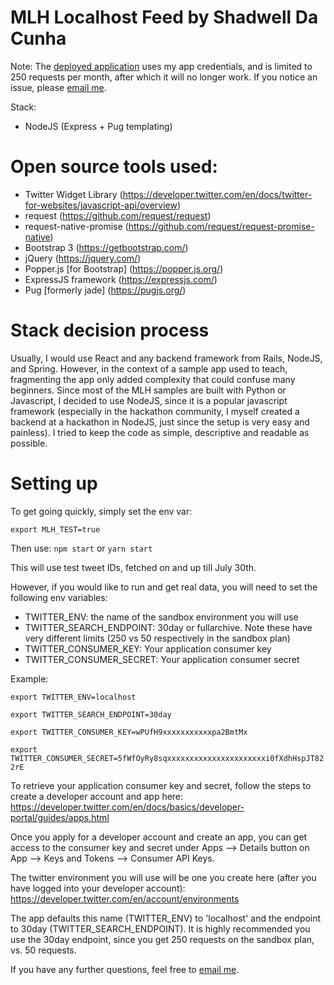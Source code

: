 # MLH Localhost Feed by Shadwell Da Cunha

Note: The [deployed application](https://mlh-localhost-feed.herokuapp.com) uses my app credentials, and is limited
to 250 requests per month, after which it will no longer work. If you notice an issue, please [email me](emailto:contact@sdacunha.com).


Stack:
- NodeJS (Express + Pug templating)

# Open source tools used:
- Twitter Widget Library (https://developer.twitter.com/en/docs/twitter-for-websites/javascript-api/overview)
- request (https://github.com/request/request)
- request-native-promise (https://github.com/request/request-promise-native)
- Bootstrap 3 (https://getbootstrap.com/)
- jQuery (https://jquery.com/)
- Popper.js [for Bootstrap] (https://popper.js.org/)
- ExpressJS framework (https://expressjs.com/)
- Pug [formerly jade] (https://pugjs.org/)

# Stack decision process
Usually, I would use React and any backend framework from Rails, NodeJS, and Spring. However, in the context of a 
sample app used to teach, fragmenting the app only added complexity that could confuse many beginners. 
Since most of the MLH samples are built with Python or Javascript, I decided to use NodeJS, since it is a popular javascript framework (especially in the hackathon community, I myself created a backend at a hackathon in NodeJS, just since the setup is 
very easy and painless). I tried to keep the code as simple, descriptive and readable as possible.

# Setting up
To get going quickly, simply set the env var:

``export MLH_TEST=true``

Then use:
``npm start`` or ``yarn start``

This will use test tweet IDs, fetched on and up till July 30th.

However, if you would like to run and get real data, you will need to set the following env variables:
- TWITTER_ENV: the name of the sandbox environment you will use
- TWITTER_SEARCH_ENDPOINT: 30day or fullarchive. Note these have very different limits (250 vs 50 respectively in the sandbox plan)
- TWITTER_CONSUMER_KEY: Your application consumer key
- TWITTER_CONSUMER_SECRET: Your application consumer secret

Example:

``export TWITTER_ENV=localhost``

``export TWITTER_SEARCH_ENDPOINT=30day``

``export TWITTER_CONSUMER_KEY=wPUfH9xxxxxxxxxxxpa2BmtMx``

``export TWITTER_CONSUMER_SECRET=5fWfOyRy8sqxxxxxxxxxxxxxxxxxxxxxxi0fXdhHspJT822rE``

To retrieve your application consumer key and secret, follow the steps to create a developer account and app here:
https://developer.twitter.com/en/docs/basics/developer-portal/guides/apps.html

Once you apply for a developer account and create an app, you can get access to the consumer key and secret under Apps -->
Details button on App --> Keys and Tokens --> Consumer API Keys.

The twitter environment you will use will be one you create here (after you have logged into your developer account):
https://developer.twitter.com/en/account/environments 

The app defaults this name (TWITTER_ENV) to 'localhost' and the endpoint to 30day (TWITTER_SEARCH_ENDPOINT). It is highly recommended
you use the 30day endpoint, since you get 250 requests on the sandbox plan, vs. 50 requests.

If you have any further questions, feel free to [email me](emailto:contact@sdacunha.com).
